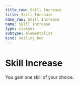 ```yaml
---
title_raw: Skill Increase
title: Skill Increase
name_raw: Skill Increase
name: Skill Increase
type: classes
subtype: elementalist
kind: veiling bed
---
```


# Skill Increase

You gain one skill of your choice.
